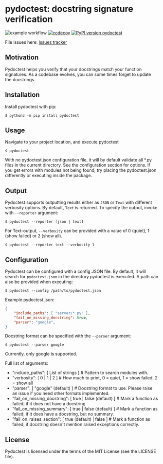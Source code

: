 pydoctest: docstring signature verification
=======================================
![example workflow](https://github.com/jepperaskdk/pydoctest/actions/workflows/python-package.yml/badge.svg)
[![codecov](https://codecov.io/gh/jepperaskdk/pydoctest/branch/main/graph/badge.svg?token=NSOW53NY9R)](https://codecov.io/gh/jepperaskdk/pydoctest)
[![PyPI version pydoctest](https://badge.fury.io/py/pydoctest.svg)](https://pypi.python.org/pypi/pydoctest/)


File issues here: [Issues tracker](https://github.com/jepperaskdk/pydoctest/issues)

Motivation
------------

Pydoctest helps you verify that your docstrings match your function signatures.
As a codebase evolves, you can some times forget to update the docstrings.


Installation
-----------

Install pydoctest with pip:

    $ python3 -m pip install pydoctest

Usage
-----------
Navigate to your project location, and execute pydoctest

    $ pydoctest

With no pydoctest.json configuration file, it will by default validate all \*.py files in the current directory. See the configuration section for options.
If you get errors with modules not being found, try placing the pydoctest.json differently or executing inside the package.

Output
----------
Pydoctest supports outputting results either as `JSON` or `Text` with different verbosity options. By default, `Text` is returned. To specify the output, invoke with `--reporter` argument:

    $ pydoctest --reporter [json | text]

For Text-output, `--verbosity` can be provided with a value of 0 (quiet), 1 (show failed) or 2 (show all).

    $ pydoctest --reporter text --verbosity 1
Configuration
-----------
Pydoctest can be configured with a config JSON file. By default, it will search for `pydoctest.json` in the directory pydoctest is executed. A path can also be provided when executing:

    $ pydoctest --config /path/to/pydoctest.json

Example pydoctest.json:

```json
{
    "include_paths": [ "server/*.py" ],
    "fail_on_missing_docstring": true,
    "parser": "google",
}
```

Docstring format can be specified with the `--parser` argument:

    $ pydoctest --parser google

Currently, only google is supported.

Full list of arguments:
- "include_paths": [ List of strings ]  # Pattern to search modules with.
- "verbosity": [ 0 | 1 | 2 ]  # How much to print, 0 = quiet, 1 = show failed, 2 = show all
- "parser": [ "google" (default) ]  # Docstring format to use. Please raise an issue if you need other formats implemented.
- "fail_on_missing_docstring": [ true | false (default) ]  # Mark a function as failed, if it does not have a docstring
- "fail_on_missing_summary": [ true | false (default) ]  # Mark a function as failed, if it does have a docstring, but no summary.
- "fail_on_raises_section": [ true (default) | false ]  # Mark a function as failed, if docstring doesn't mention raised exceptions correctly.

License
-------

Pydoctest is licensed under the terms of the MIT License (see the LICENSE file).
